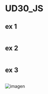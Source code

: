 # UD30_JS

## ex 1
```

```


## ex 2
```

```


## ex 3
```

```

![imagen](https://user-images.githubusercontent.com/99611541/187787243-53b8b245-b6b1-4062-84a1-c19e87e2f731.png)
